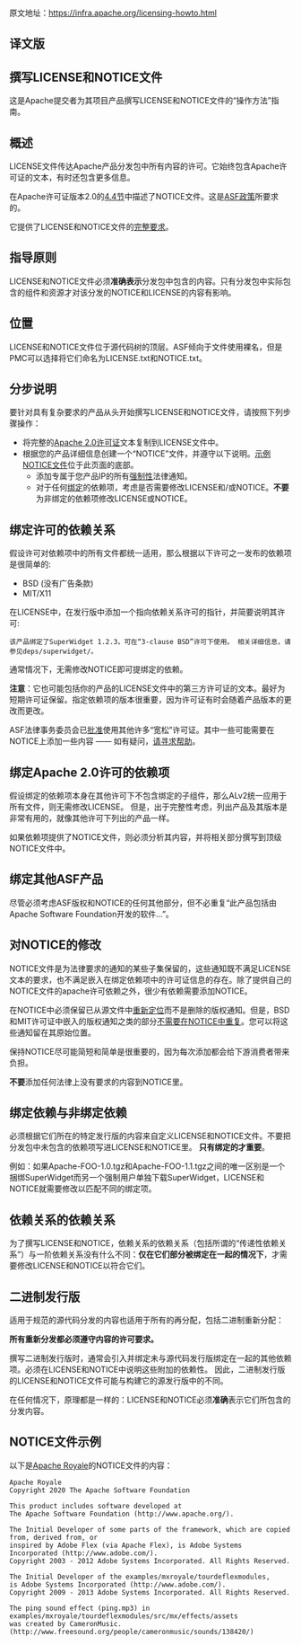 ###
原文地址：https://infra.apache.org/licensing-howto.html

## 译文版

## 撰写LICENSE和NOTICE文件

这是Apache提交者为其项目产品撰写LICENSE和NOTICE文件的“操作方法”指南。

## 概述

LICENSE文件传达Apache产品分发包中所有内容的许可。它始终包含Apache许可证的文本，有时还包含更多信息。

在Apache许可证版本2.0的[4.4节](https://www.apache.org/licenses/LICENSE-2.0.html#redistribution)中描述了NOTICE文件。这是[ASF政策](https://www.apache.org/legal/src-headers.html#notice)所要求的。

它提供了LICENSE和NOTICE文件的[完整要求](https://www.apache.org/legal/)。

## 指导原则

LICENSE和NOTICE文件必须**准确表示**分发包中包含的内容。只有分发包中实际包含的组件和资源才对该分发的NOTICE和LICENSE的内容有影响。

## 位置
LICENSE和NOTICE文件位于源代码树的顶层。ASF倾向于文件使用裸名，但是PMC可以选择将它们命名为LICENSE.txt和NOTICE.txt。

## 分步说明
要针对具有复杂要求的产品从头开始撰写LICENSE和NOTICE文件，请按照下列步骤操作：

- 将完整的[Apache 2.0许可证](https://www.apache.org/licenses/LICENSE-2.0.txt)文本复制到LICENSE文件中。
- 根据您的产品详细信息创建一个“NOTICE”文件，并遵守以下说明。[示例NOTICE文件](https://infra.apache.org/licensing-howto.html#example-notice)位于此页面的底部。
    * 添加专属于您产品IP的所有[强制性](https://infra.apache.org/licensing-howto.html#mod-notice)法律通知。
    * 对于任何[绑定](https://infra.apache.org/licensing-howto.html#bundled-vs-non-bundled)的依赖项，考虑是否需要修改LICENSE和/或NOTICE。**不要**为非绑定的依赖项修改LICENSE或NOTICE。

## 绑定许可的依赖关系
假设许可对依赖项中的所有文件都统一适用，那么根据以下许可之一发布的依赖项是很简单的:

- BSD (没有广告条款)
- MIT/X11

在LICENSE中，在发行版中添加一个指向依赖关系许可的指针，并简要说明其许可:

```$xslt
该产品绑定了SuperWidget 1.2.3，可在“3-clause BSD”许可下使用。 相关详细信息，请参见deps/superwidget/。
```

通常情况下，无需修改NOTICE即可提绑定的依赖。

**注意**：它也可能包括你的产品的LICENSE文件中的第三方许可证的文本。最好为短期许可证保留。指定依赖项的版本很重要，因为许可证有时会随着产品版本的更改而更改。

ASF法律事务委员会已[批准](https://www.apache.org/legal/resolved.html#category-a)使用其他许多“宽松”许可证。其中一些可能需要在NOTICE上添加一些内容 —— 如有疑问，[请寻求帮助](https://www.apache.org/legal/resolved.html#asking-questions)。

## 绑定Apache 2.0许可的依赖项

假设绑定的依赖项本身在其他许可下不包含绑定的子组件，那么ALv2统一应用于所有文件，则无需修改LICENSE。 但是，出于完整性考虑，列出产品及其版本是非常有用的，就像其他许可下列出的产品一样。

如果依赖项提供了NOTICE文件，则必须分析其内容，并将相关部分撰写到顶级NOTICE文件中。

## 绑定其他ASF产品

尽管必须考虑ASF版权和NOTICE的任何其他部分，但不必重复“此产品包括由Apache Software Foundation开发的软件...”。

## 对NOTICE的修改

NOTICE文件是为法律要求的通知的某些子集保留的，这些通知既不满足LICENSE文本的要求，也不满足嵌入在绑定依赖项中的许可证信息的存在。除了提供自己的NOTICE文件的apache许可依赖之外，很少有依赖需要添加NOTICE。

在NOTICE中必须保留已从源文件中[重新定位](https://www.apache.org/legal/src-headers.html#headers)而不是删除的版权通知。但是，BSD和MIT许可证中嵌入的版权通知之类的部分[不需要在NOTICE中重复](https://issues.apache.org/jira/browse/LEGAL-59)。您可以将这些通知留在其原始位置。

保持NOTICE尽可能简短和简单是很重要的，因为每次添加都会给下游消费者带来负担。

**不要**添加任何法律上没有要求的内容到NOTICE里。

## 绑定依赖与非绑定依赖

必须根据它们所在的特定发行版的内容来自定义LICENSE和NOTICE文件。不要把分发包中未包含的依赖项写进LICENSE和NOTICE里。 **只有绑定的才重要**。

例如：如果Apache-FOO-1.0.tgz和Apache-FOO-1.1.tgz之间的唯一区别是一个捆绑SuperWidget而另一个强制用户单独下载SuperWidget，LICENSE和NOTICE就需要修改以匹配不同的绑定项。

## 依赖关系的依赖关系

为了撰写LICENSE和NOTICE，依赖关系的依赖关系（包括所谓的“传递性依赖关系”）与一阶依赖关系没有什么不同：**仅在它们部分被绑定在一起的情况下**，才需要修改LICENSE和NOTICE以符合它们。

## 二进制发行版

适用于规范的源代码分发的内容也适用于所有的再分配，包括二进制重新分配：

**所有重新分发都必须遵守内容的许可要求。**

撰写二进制发行版时，通常会引入并绑定未与源代码发行版绑定在一起的其他依赖项。必须在LICENSE和NOTICE中说明这些附加的依赖性。 因此，二进制发行版的LICENSE和NOTICE文件可能与构建它的源发行版中的不同。

在任何情况下，原理都是一样的：LICENSE和NOTICE必须**准确**表示它们所包含的分发内容。

## NOTICE文件示例

以下是[Apache Royale](https://royale.apache.org/)的NOTICE文件的内容：

```aidl
Apache Royale
Copyright 2020 The Apache Software Foundation

This product includes software developed at
The Apache Software Foundation (http://www.apache.org/).

The Initial Developer of some parts of the framework, which are copied from, derived from, or
inspired by Adobe Flex (via Apache Flex), is Adobe Systems Incorporated (http://www.adobe.com/).
Copyright 2003 - 2012 Adobe Systems Incorporated. All Rights Reserved.

The Initial Developer of the examples/mxroyale/tourdeflexmodules, 
is Adobe Systems Incorporated (http://www.adobe.com/).
Copyright 2009 - 2013 Adobe Systems Incorporated. All Rights Reserved.

The ping sound effect (ping.mp3) in 
examples/mxroyale/tourdeflexmodules/src/mx/effects/assets
was created by CameronMusic. (http://www.freesound.org/people/cameronmusic/sounds/138420/)
```